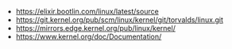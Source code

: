 - https://elixir.bootlin.com/linux/latest/source
- https://git.kernel.org/pub/scm/linux/kernel/git/torvalds/linux.git
- https://mirrors.edge.kernel.org/pub/linux/kernel/
- https://www.kernel.org/doc/Documentation/
